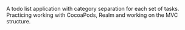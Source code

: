 A todo list application with category separation for each set of tasks.
Practicing working with CocoaPods, Realm and working on the MVC structure.
